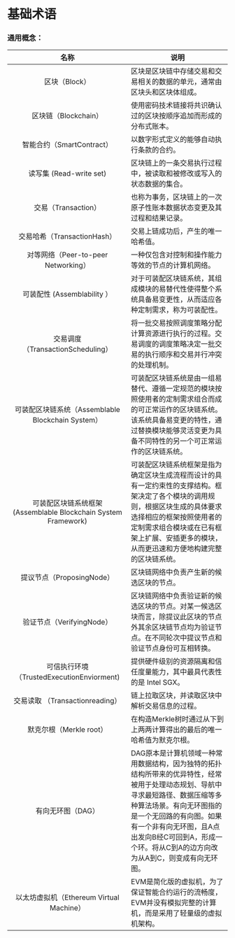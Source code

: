 # 基础术语

### 通用概念：

| 名称          | 说明                   |
| :--------: | -------------------- |
| 区块（Block）      |区块是区块链中存储交易和交易相关的数据的单元，通常由区块头和区块体组成。                  |
| 区块链（Blockchain）      | 使用密码技术链接将共识确认过的区块按顺序追加而形成的分布式账本。 |
| 智能合约（SmartContract）       | 以数字形式定义的能够自动执行条款的合约。|
| 读写集 (Read-write set)       | 区块链上的一条交易执行过程中，被读取和被修改或写入的状态数据的集合。|
| 交易（Transaction）      | 也称为事务，区块链上的一次原子性账本数据状态变更及其过程和结果记录。|
| 交易哈希（TransactionHash）       | 交易上链成功后，产生的唯一哈希值。|
| 对等网络（Peer-to-peer Networking）       | 一种仅包含对控制和操作能力等效的节点的计算机网络。|
| 可装配性 (Assemblability ）      | 对于可装配区块链系统，其组成模块的易替代性使得整个系统具备易变更性，从而适应各种定制需求，称为可装配性。|
| 交易调度（TransactionScheduling）   | 将一批交易按照调度策略分配计算资源进行执行的过程。交易调度的调度策略决定一批交易的执行顺序和交易并行冲突的处理机制。|
| 可装配区块链系统（Assemblable Blockchain System）       | 可装配区块链系统是由一组易替代、遵循一定规范的模块按照使用者的定制需求组合而成的可正常运作的区块链系统。该系统具备易变更的特性，通过替换模块能够灵活变更为具备不同特性的另一个可正常运作的区块链系统。|
| 可装配区块链系统框架 (Assemblable Blockchain System Framework)       | 可装配区块链系统框架是指为确定区块生成流程而设计的具有一定约束性的支撑结构。框架决定了各个模块的调用规则，根据区块生成的具体要求选择相应的框架按照使用者的定制需求组合模块或在已有框架上扩展、安插更多的模块，从而更迅速和方便地构建完整的区块链系统。|
| 提议节点（ProposingNode）      | 区块链网络中负责产生新的候选区块的节点。|
| 验证节点（VerifyingNode）       | 区块链网络中负责验证新的候选区块的节点。对某一候选区块而言，除提议此区块的节点外其余区块链节点均为验证节点。在不同轮次中提议节点和验证节点身份可互相转换。|
|  可信执行环境（TrustedExecutionEnviorment)         | 提供硬件级别的资源隔离和信任度量能力，其中最具代表性的是 Intel SGX。|
|  交易读取 （Transactionreading）         | 链上拉取区块，并读取区块中解析交易信息的过程。 |
|  默克尔根（Merkle root）         | 在构造Merkle树时通过从下到上两两计算得出的最后的唯一哈希值为默克尔根。|
|  有向无环图（DAG）         | DAG原本是计算机领域一种常用数据结构，因为独特的拓扑结构所带来的优异特性，经常被用于处理动态规划、导航中寻求最短路径、数据压缩等多种算法场景。有向无环图指的是一个无回路的有向图。如果有一个非有向无环图，且A点出发向B经C可回到A，形成一个环。将从C到A的边方向改为从A到C，则变成有向无环图。|
|  以太坊虚拟机（Ethereum Virtual Machine）     | EVM是简化版的虚拟机，为了保证智能合约运行的流畅度，EVM并没有模拟完整的计算机，而是采用了轻量级的虚拟机架构。|